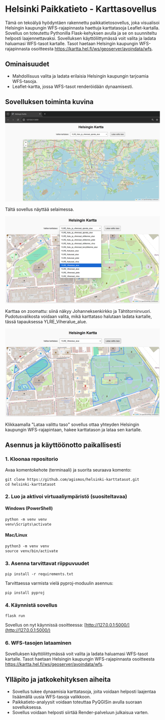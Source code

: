 # Helsinki Paikkatieto - Karttasovellus

Tämä on tekoälyä hyödyntäen rakennettu paikkatietosovellus, joka visualisoi Helsingin kaupungin WFS-rajapinnasta haettuja karttatasoja Leaflet-kartalla. Sovellus on toteutettu Pythonilla Flask-kehyksen avulla ja se on suunniteltu helposti laajennettavaksi. Sovelluksen käyttöliittymässä voit valita ja ladata haluamasi WFS-tasot kartalle. Tasot haetaan Helsingin kaupungin WFS-rajapinnasta osoitteesta https://kartta.hel.fi/ws/geoserver/avoindata/wfs.

## Ominaisuudet

- Mahdollisuus valita ja ladata erilaisia Helsingin kaupungin tarjoamia WFS-tasoja.
- Leaflet-kartta, jossa WFS-tasot renderöidään dynaamisesti.

## Sovelluksen toiminta kuvina

![Sovelluksen näkymä selaimessa.](images/yleiskuva.png)

Tältä sovellus näyttää selaimessa.

![Valikko](images/valikko.png)

Karttaa on zoomattu: siinä näkyy Johanneksenkirkko ja Tähtitorninvuori. Pudotusvalikosta voidaan valita, mikä karttataso halutaan ladata kartalle, tässä tapauksessa YLRE_Viheralue_alue.

![Karttataso ladattuna](images/karttataso.png)

Klikkaamalla "Lataa valittu taso" sovellus ottaa yhteyden Helsingin kaupungin WFS-rajapintaan, hakee karttatason ja lataa sen kartalle.

## Asennus ja käyttöönotto paikallisesti

### 1. Kloonaa repositorio

Avaa komentokehote (terminaali) ja suorita seuraava komento:

```
git clone https://github.com/agismos/helsinki-karttatasot.git
cd helsinki-karttatasot
```

### 2. Luo ja aktivoi virtuaaliympäristö (suositeltavaa)

#### Windows (PowerShell)

```
python -m venv venv
venv\Scripts\activate
```


#### Mac/Linux

```
python3 -m venv venv
source venv/bin/activate
```

### 3. Asenna tarvittavat riippuvuudet

```
pip install -r requirements.txt
```

Tarvittaessa varmista vielä pyproj-moduulin asennus:

```
pip install pyproj
```

### 4. Käynnistä sovellus

```
flask run
```

Sovellus on nyt käynnissä osoitteessa: [http://127.0.0.1:5000/](http://127.0.0.1:5000/)

### 6. WFS-tasojen lataaminen

Sovelluksen käyttöliittymässä voit valita ja ladata haluamasi WFS-tasot kartalle. Tasot haetaan Helsingin kaupungin WFS-rajapinnasta osoitteesta https://kartta.hel.fi/ws/geoserver/avoindata/wfs.

## Ylläpito ja jatkokehityksen aiheita

- Sovellus tukee dynaamisia karttatasoja, joita voidaan helposti laajentaa lisäämällä uusia WFS-tasoja valikkoon.
- Paikkatieto-analyysit voidaan toteuttaa PyQGISin avulla suoraan sovelluksessa.
- Sovellus voidaan helposti siirtää Render-palveluun julkaisua varten.

